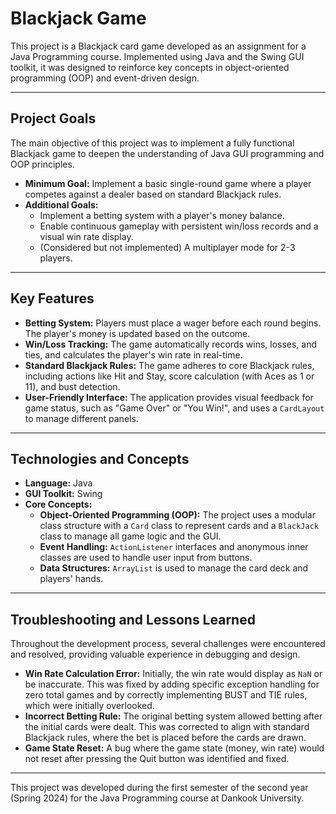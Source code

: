 # Blackjack Game

This project is a Blackjack card game developed as an assignment for a Java Programming course. Implemented using Java and the Swing GUI toolkit, it was designed to reinforce key concepts in object-oriented programming (OOP) and event-driven design.

---

## Project Goals

The main objective of this project was to implement a fully functional Blackjack game to deepen the understanding of Java GUI programming and OOP principles.

-   **Minimum Goal:** Implement a basic single-round game where a player competes against a dealer based on standard Blackjack rules.
-   **Additional Goals:**
    -   Implement a betting system with a player's money balance.
    -   Enable continuous gameplay with persistent win/loss records and a visual win rate display.
    -   (Considered but not implemented) A multiplayer mode for 2-3 players.

---

## Key Features

-   **Betting System:** Players must place a wager before each round begins. The player's money is updated based on the outcome.
-   **Win/Loss Tracking:** The game automatically records wins, losses, and ties, and calculates the player's win rate in real-time.
-   **Standard Blackjack Rules:** The game adheres to core Blackjack rules, including actions like Hit and Stay, score calculation (with Aces as 1 or 11), and bust detection.
-   **User-Friendly Interface:** The application provides visual feedback for game status, such as "Game Over" or "You Win!", and uses a `CardLayout` to manage different panels.

---

## Technologies and Concepts

-   **Language:** Java
-   **GUI Toolkit:** Swing
-   **Core Concepts:**
    -   **Object-Oriented Programming (OOP):** The project uses a modular class structure with a `Card` class to represent cards and a `BlackJack` class to manage all game logic and the GUI.
    -   **Event Handling:** `ActionListener` interfaces and anonymous inner classes are used to handle user input from buttons.
    -   **Data Structures:** `ArrayList` is used to manage the card deck and players' hands.

---

## Troubleshooting and Lessons Learned

Throughout the development process, several challenges were encountered and resolved, providing valuable experience in debugging and design.

-   **Win Rate Calculation Error:** Initially, the win rate would display as `NaN` or be inaccurate. This was fixed by adding specific exception handling for zero total games and by correctly implementing BUST and TIE rules, which were initially overlooked.
-   **Incorrect Betting Rule:** The original betting system allowed betting after the initial cards were dealt. This was corrected to align with standard Blackjack rules, where the bet is placed before the cards are drawn.
-   **Game State Reset:** A bug where the game state (money, win rate) would not reset after pressing the Quit button was identified and fixed.

---

This project was developed during the first semester of the second year (Spring 2024) for the Java Programming course at Dankook University.
